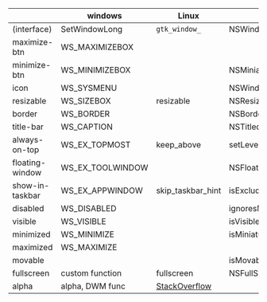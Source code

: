 

|                  |     windows      |  Linux            |      mac         |
|------------------|------------------|-------------------|------------------|
| (interface)      |  SetWindowLong   |  `gtk_window_`    |  NSWindow, setStyleMask     |
| maximize-btn     | WS_MAXIMIZEBOX   |                   |                  |
| minimize-btn     | WS_MINIMIZEBOX   |                   |  NSMiniaturizableWindowMask  |
| icon             | WS_SYSMENU       |                   | NSWindowDocumentIconButton  |
| resizable        | WS_SIZEBOX       |     resizable     |  NSResizableWindowMask    |
| border           | WS_BORDER        |                   |   NSBorderlessWindowMask    |
| title-bar        | WS_CAPTION       |                   |  NSTitledWindowMask     |
| always-on-top    | WS_EX_TOPMOST    |  keep_above       | setLevel(orderFrontRegardless)  |
| floating-window  | WS_EX_TOOLWINDOW |                   | NSFloatingWindowLevel   |
| show-in-taskbar  | WS_EX_APPWINDOW  | skip_taskbar_hint |   isExcludedFromWindowsMenu   |
| disabled         | WS_DISABLED      |                   | ignoresMouseEvents  |
| visible          | WS_VISIBLE       |                   |  isVisible   |
| minimized        | WS_MINIMIZE      |                   |  isMiniaturized   |
| maximized        | WS_MAXIMIZE      |                   |                  |
| movable          |                  |                   |  isMovable        |
| fullscreen       | custom function  |   fullscreen      |  NSFullScreenWindowMask |
| alpha    | alpha, DWM func  |   [StackOverflow](http://stackoverflow.com/questions/3908565/how-to-make-gtk-window-background-transparent)|                  |
